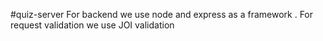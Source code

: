 #quiz-server
For backend we use node and express as a framework .
For request validation we use JOI validation 
